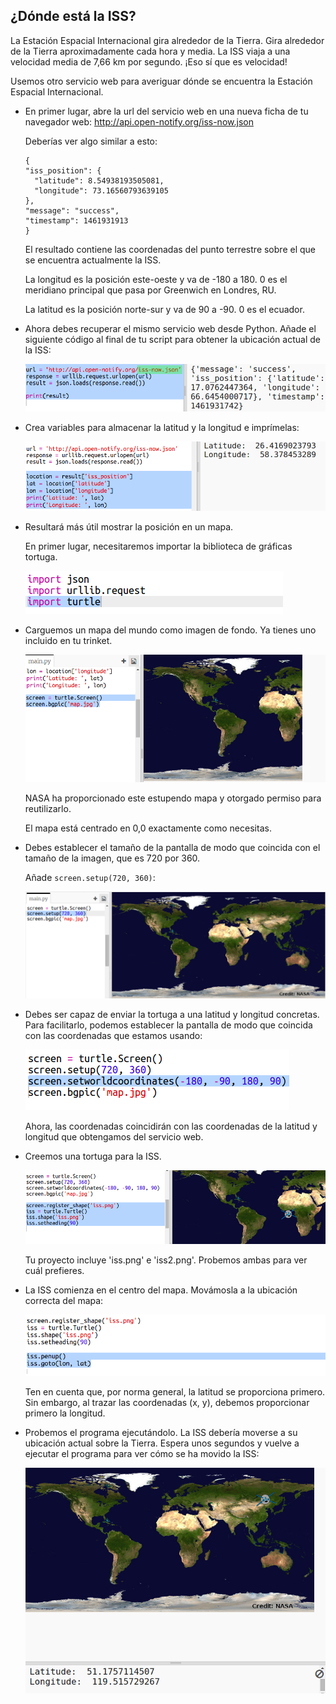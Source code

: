 ## ¿Dónde está la ISS?

La Estación Espacial Internacional gira alrededor de la Tierra. Gira alrededor de la Tierra aproximadamente cada hora y media. La ISS viaja a una velocidad media de 7,66 km por segundo. ¡Eso sí que es velocidad! 

Usemos otro servicio web para averiguar dónde se encuentra la Estación Espacial Internacional. 

+ En primer lugar, abre la url del servicio web en una nueva ficha de tu navegador web: <a href="http://api.open-notify.org/iss-now.json" target="_blank">http://api.open-notify.org/iss-now.json</a>
  
  Deberías ver algo similar a esto:
  
  ```
  {
  "iss_position": {
    "latitude": 8.54938193505081, 
    "longitude": 73.16560793639105
  }, 
  "message": "success", 
  "timestamp": 1461931913
  }
  ```
  
  El resultado contiene las coordenadas del punto terrestre sobre el que se encuentra actualmente la ISS. 

  La longitud es la posición este-oeste y va de -180 a 180. 0 es el meridiano principal que pasa por Greenwich en Londres, RU.  

  La latitud es la posición norte-sur y va de 90 a -90. 0 es el ecuador. 

+ Ahora debes recuperar el mismo servicio web desde Python. Añade el siguiente código al final de tu script para obtener la ubicación actual de la ISS:

  ![screenshot](images/iss-location.png)


+ Crea variables para almacenar la latitud y la longitud e imprímelas:

  ![screenshot](images/iss-coordinates.png)

+ Resultará más útil mostrar la posición en un mapa.

  En primer lugar, necesitaremos importar la biblioteca de gráficas tortuga. 
  
  ![screenshot](images/iss-turtle.png)
  
+ Carguemos un mapa del mundo como imagen de fondo. Ya tienes uno incluido en tu trinket.

  ![screenshot](images/iss-map.png)
  
  NASA ha proporcionado este estupendo mapa y otorgado permiso para reutilizarlo. 
  
  El mapa está centrado en 0,0 exactamente como necesitas. 

+ Debes establecer el tamaño de la pantalla de modo que coincida con el tamaño de la imagen, que es 720 por 360. 

  Añade `screen.setup(720, 360)`:

  ![screenshot](images/iss-setup.png)
  
+ Debes ser capaz de enviar la tortuga a una latitud y longitud concretas. Para facilitarlo, podemos establecer la pantalla de modo que coincida con las coordenadas que estamos usando:

  ![screenshot](images/iss-world.png) 
  
  Ahora, las coordenadas coincidirán con las coordenadas de la latitud y longitud que obtengamos del servicio web. 

+ Creemos una tortuga para la ISS. 

  ![screenshot](images/iss-image.png)

  Tu proyecto incluye 'iss.png' e 'iss2.png'. Probemos ambas para ver cuál prefieres. 

+ La ISS comienza en el centro del mapa. Movámosla a la ubicación correcta del mapa:

  ![screenshot](images/iss-plot.png)
  
  Ten en cuenta que, por norma general, la latitud se proporciona primero. Sin embargo, al trazar las coordenadas (x, y), debemos proporcionar primero la longitud. 

+ Probemos el programa ejecutándolo.
La ISS debería moverse a su ubicación actual sobre la Tierra. 
Espera unos segundos y vuelve a ejecutar el programa para ver cómo se ha movido la ISS: 

  ![screenshot](images/iss-plotted.png)
